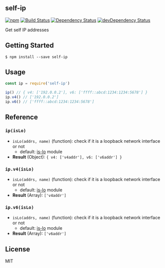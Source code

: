 self-ip
-------

[![npm](https://img.shields.io/npm/v/self-ip.svg?maxAge=2592000&style=flat-square)](https://www.npmjs.org/package/self-ip)
[![Build Status](https://img.shields.io/travis/pine/self-ip/master.svg?maxAge=2592000&style=flat-square)](https://travis-ci.org/pine/self-ip)
[![Dependency Status](https://img.shields.io/david/pine/self-ip.svg?maxAge=2592000&style=flat-square)](https://david-dm.org/pine/self-ip)
[![devDependency Status](https://img.shields.io/david/dev/pine/self-ip.svg?maxAge=2592000&style=flat-square)](https://david-dm.org/pine/self-ip#info=devDependencies)

Get self IP addresses

## Getting Started

```
$ npm install --save self-ip
```

## Usage

```js
const ip = require('self-ip')

ip() // { v4: ['192.0.0.2'], v6: ['ffff::abcd:1234:1234:5678'] }
ip.v4() // ['192.0.0.2']
ip.v6() // ['ffff::abcd:1234:1234:5678']
```

## Reference
### `ip(isLo)`
- `isLo(addrs, name)` (function): check if it is a loopback network interface or not
  - default: [is-lo](https://github.com/pine/is-lo) module
- **Result** (Object): `{ v4: ['v4addr'], v6: ['v6addr'] }`

### `ip.v4(isLo)`
- `isLo(addrs, name)` (function): check if it is a loopback network interface or not
  - default: [is-lo](https://github.com/pine/is-lo) module
- **Result** (Array): `['v4addr']`

### `ip.v6(isLo)`
- `isLo(addrs, name)` (function): check if it is a loopback network interface or not
  - default: [is-lo](https://github.com/pine/is-lo) module
- **Result** (Array): `['v6addr']`

## License
MIT
